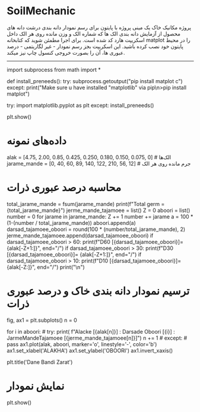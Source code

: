 # SoilMechanic
پروژه مکانیک خاک
یک مینی پروژه با پایتون برای رسم نمودار دانه بندی درشت دانه های محصول از آزمایش دانه بندی الک ها که شماره الک و وزن مانده روی هر الک داخل اسکریپت هارد کد شده است. برای اجرا مطمئن شوید که کتابخانه matplot را در محیط پایتون خود نصب کرده باشید. این اسکریپت بجز رسم نمودار - غیر لگاریتمی - درصد عبوری ها، آن را بصورت خروجی کنسول چاپ نیز میکند.


_____________________________________________________________________________________________________________________________________________________________________________________________
import subprocess
from math import *


def install_preneeds():
    try:
        subprocess.getoutput("pip install matplot c")
    except:
        print("Make sure u have installed \"matplotlib\" via pip\n>pip install matplot")


try:
    import matplotlib.pyplot as plt
except:
    install_preneeds()

plt.show()

# داده‌های نمونه
alak = [4.75, 2.00, 0.85, 0.425, 0.250, 0.180, 0.150, 0.075, 0]  # الک‌ها
jarame_mande = [0, 40, 60, 89, 140, 122, 210, 56, 12]  # جرم مانده روی هر الک

# محاسبه درصد عبوری ذرات
total_jarame_mande = fsum(jarame_mande)
print(f"Total germ = {total_jarame_mande}")
jerme_mande_tajamoee = list()
Z = 0
aboori = list()
number = 0
for jarame in jarame_mande:
    Z += 1
    number += jarame
    a = 100 * (1-(number / total_jarame_mande))
    aboori.append(a)
    darsad_tajamoee_oboori = round(100 * (number/total_jarame_mande), 2)
    jerme_mande_tajamoee.append(darsad_tajamoee_oboori)
    if darsad_tajamoee_oboori > 60:
        print(f"D60 [{darsad_tajamoee_oboori}]= {alak[-Z+1:]}", end="/")
    if darsad_tajamoee_oboori > 30:
        print(f"D30 [{darsad_tajamoee_oboori}]= {alak[-Z+1:]}", end="/")
    if darsad_tajamoee_oboori > 10:
        print(f"D10 [{darsad_tajamoee_oboori}]= {alak[-Z:]}", end="/")
    print("\n")
# ترسیم نمودار دانه بندی خاک و درصد عبوری ذرات
fig, ax1 = plt.subplots()
n = 0

for i in aboori:
    # try:
    print(
        f"Alacke [{alak[n]}] : Darsade Oboori [{i}] : JarmeMandeTajamoee [{jerme_mande_tajamoee[n]}]")
    n += 1
    # except:
    #     pass
ax1.plot(alak, aboori, marker='o', linestyle='-', color='b')
ax1.set_xlabel('ALAKHA')
ax1.set_ylabel('OBOORI')
ax1.invert_xaxis()

plt.title('Dane Bandi Zarat')

# نمایش نمودار
plt.show()
